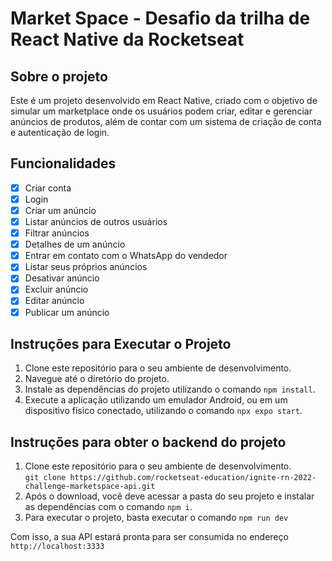 # Market Space - Desafio da trilha de React Native da Rocketseat

## Sobre o projeto

Este é um projeto desenvolvido em React Native, criado com o objetivo de simular um marketplace onde os usuários podem criar, editar e gerenciar anúncios de produtos, além de contar com um sistema de criação de conta e autenticação de login.

## Funcionalidades

- [x] Criar conta
- [x] Login
- [x] Criar um anúncio
- [x] Listar anúncios de outros usuários
- [x] Filtrar anúncios
- [x] Detalhes de um anúncio
- [x] Entrar em contato com o WhatsApp do vendedor
- [x] Listar seus próprios anúncios
- [x] Desativar anúncio
- [x] Excluir anúncio
- [x] Editar anúncio
- [x] Publicar um anúncio

## Instruções para Executar o Projeto

1. Clone este repositório para o seu ambiente de desenvolvimento.
2. Navegue até o diretório do projeto.
3. Instale as dependências do projeto utilizando o comando `npm install`.
4. Execute a aplicação utilizando um emulador Android, ou em um dispositivo físico conectado, utilizando o comando `npx expo start`.

## Instruções para obter o backend do projeto

1. Clone este repositório para o seu ambiente de desenvolvimento.<br/>
 ```git clone https://github.com/rocketseat-education/ignite-rn-2022-challenge-marketspace-api.git```
2. Após o download, você deve acessar a pasta do seu projeto e instalar as dependências com o comando ``npm i``.
3. Para executar o projeto, basta executar o comando ``npm run dev``<br/>
   
Com isso, a sua API estará pronta para ser consumida no endereço ``http://localhost:3333``
